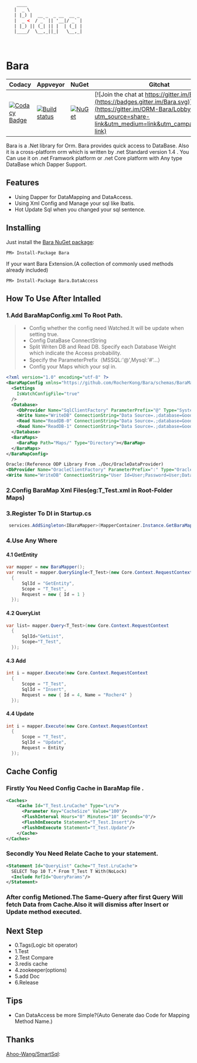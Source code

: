 ``` html

    ____                     
   |  _ \                    
   | |_) |  __ _  _ __  __ _ 
   |  _ <  / _` || '__|/ _` |
   | |_) || (_| || |  | (_| |
   |____/  \__,_||_|   \__,_|
                             
                            
```
# Bara
| Codacy | Appveyor | NuGet | Gitchat |
|--------|----------|-------|---------|
|[![Codacy Badge](https://api.codacy.com/project/badge/Grade/2a3146f3f09246d3a1a25826189aa656)](https://www.codacy.com/app/kx.1990/Bara?utm_source=github.com&utm_medium=referral&utm_content=RocherKong/Bara&utm_campaign=badger)|[![Build status](https://ci.appveyor.com/api/projects/status/w20ms4cct4nyl5ar/branch/master?svg=true)](https://ci.appveyor.com/project/RocherKong/bara/branch/master)|  [![NuGet](https://img.shields.io/nuget/v/Bara.svg)](https://www.nuget.org/packages/Bara/)|[![Join the chat at https://gitter.im/Bara](https://badges.gitter.im/Bara.svg)](https://gitter.im/ORM-Bara/Lobby?utm_source=share-link&utm_medium=link&utm_campaign=share-link)|


Bara is a .Net library for Orm. Bara provides quick access to DataBase. Also it is a cross-platform orm which is written by .net Standard version 1.4 . You Can use it on .net Framwork platform or .net Core platform with Any type DataBase which Dapper Support.
## Features
* Using Dapper for DataMapping and DataAccess. 
* Using Xml Config and Manage your sql like Ibatis.
* Hot Update Sql when you changed your sql sentence.

## Installing
Just install the [Bara NuGet package](http://www.nuget.org/packages/Bara/):

```
PM> Install-Package Bara
```

If your want Bara Extension.(A collection of commonly used methods already included)
```
PM> Install-Package Bara.DataAccess
```

## How To Use After Intalled
### 1.Add **BaraMapConfig.xml** To Root Path.
  > * Config whether the config need Watched.It will be update when setting true.
  > * Config DataBase ConnectString  
  > * Split Writen DB and Read DB. Specify each Database Weight which indicate the Access probability.
  > * Specify the ParameterPrefix（MSSQL:'@',Mysql:'#'...）
  > * Config your Maps which your sql in.

```xml
<?xml version="1.0" encoding="utf-8" ?>
<BaraMapConfig xmlns="https://github.com/RocherKong/Bara/schemas/BaraMapConfig.xsd">
  <Settings
    IsWatchConfigFile="true"
  />
  <Database>
    <DbProvider Name="SqlClientFactory" ParameterPrefix="@" Type="System.Data.SqlClient.SqlClientFactory,System.Data.SqlClient"/>
    <Write Name="WriteDB" ConnectionString="Data Source=.;database=GoodJob;uid=sa;pwd=App1234"/>
    <Read Name="ReadDB-0" ConnectionString="Data Source=.;database=GoodJob;uid=sa;pwd=App1234" Weight="50"/>
    <Read Name="ReadDB-1" ConnectionString="Data Source=.;database=GoodJob;uid=sa;pwd=App1234" Weight="50"/>
  </Database>
  <BaraMaps>
    <BaraMap Path="Maps/" Type="Directory"></BaraMap>
  </BaraMaps>
</BaraMapConfig>

Oracle:(Reference ODP Library From ./Doc/OracleDataProvider)
<DbProvider Name="OracleClientFactory" ParameterPrefix=":" Type="Oracle.ManagedDataAccess.Client.OracleClientFactory,Oracle.ManagedDataAccess,Version=4.122.1.0,Culture=neutral, PublicKeyToken=89b483f429c47342"/>
<Write Name="WriteDB" ConnectionString="User Id=User;Password=User;Data Source=(DESCRIPTION=(ADDRESS=(PROTOCOL=tcp)(HOST=127.0.0.1)(PORT=1521))(CONNECT_DATA=(SERVICE_NAME=ORCL)));"/>

```

### 2.Config BaraMap Xml Files(eg:**T_Test.xml** in Root-Folder Maps)

### 3.Register To DI in Startup.cs
```c#
 services.AddSingleton<IBaraMapper>(MapperContainer.Instance.GetBaraMapper());
```

### 4.Use Any Where
#### 4.1 GetEntity
```c#
var mapper = new BaraMapper();
var result = mapper.QuerySingle<T_Test>(new Core.Context.RequestContext
  {
      SqlId = "GetEntity",
      Scope = "T_Test",
      Request = new { Id = 1 }
  });
```

#### 4.2 QueryList
```c#
var list= mapper.Query<T_Test>(new Core.Context.RequestContext
  {
      SqlId="GetList",
      Scope="T_Test",
  });
```

#### 4.3 Add
```c#
int i = mapper.Execute(new Core.Context.RequestContext
  {
      Scope = "T_Test",
      SqlId = "Insert",
      Request = new { Id = 4, Name = "Rocher4" }
  });
```

#### 4.4 Update
```c#
int i = mapper.Execute(new Core.Context.RequestContext
  {
      Scope = "T_Test",
      SqlId = "Update",
      Request = Entity
  });
```

## Cache Config
### Firstly You Need Config Cache in BaraMap file .
```xml
<Caches>
    <Cache Id="T_Test.LruCache" Type="Lru">
      <Parameter Key="CacheSize" Value="100"/>
      <FlushInterval Hours="0" Minutes="10" Seconds="0"/>
      <FlushOnExecute Statement="T_Test.Insert"/>
      <FlushOnExecute Statement="T_Test.Update"/>
    </Cache>
</Caches>
```
### Secondly You Need Relate Cache to your statement.
```xml
<Statement Id="QueryList" Cache="T_Test.LruCache">
  SELECT Top 10 T.* From T_Test T With(NoLock)
  <Include RefId="QueryParams"/>
</Statement>
```
### After config Metioned.The Same-Query after first Query Will fetch Data from Cache.Also it will dismiss after Insert or Update method executed. 

## Next Step 
* 0.Tags(Logic bit operator)
* 1.Test
* 2.Test Compare
* 3.redis cache
* 4.zookeeper(options)
* 5.add Doc 
* 6.Release

## Tips
* Can DataAccess be more Simple?(Auto Generate dao Code for Mapping Method Name.)

## Thanks
[Ahoo-Wang/SmartSql](https://github.com/Ahoo-Wang/SmartSql/):




